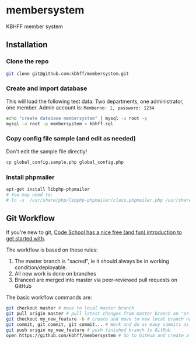 membersystem
============

KBHFF member system

## Installation

### Clone the repo

```bash
git clone git@github.com:kbhff/membersystem.git
```

### Create and import database

This will load the following test data: Two departments, one administrator, one member.
Admin account is: `Memberno: 1, password: 1234`

```bash
echo "create database membersystem" | mysql -u root -p
mysql -u root -p membersystem < kbhff.sql
```

### Copy config file sample (and edit as needed)

Don't edit the sample file directly!

```bash
cp global_config.sample.php global_config.php
```

### Install phpmailer

```bash
apt-get install libphp-phpmailer
# You may need to:  
# ln -s  /usr/share/php/libphp-phpmailer/class.phpmailer.php /usr/share/php/class.phpmailer.php
```

## Git Workflow

If you're new to git, [Code School has a nice free (and fun) introduction to get started with](http://try.github.io/levels/1/challenges/1).

The workflow is based on these rules:

1. The master branch is "sacred", ie it should always be in working condition/deployable.
2. All new work is done on branches
3. Branced are merged into master via peer-reviewed pull requests on GitHub

The basic workflow commands are: 

```bash
git checkout master # move to local master branch
git pull origin master # pull latest changes from master branch on "origin" (=GitHub)
git checkout my_new_feature -b # create and move to new local branch named "my_new_feature"
git commit, git commit, git commit... # Work and do as many commits as you want
git push origin my_new_feature # push finished branch to GitHub
open https://github.com/kbhff/membersystem # Go to GitHub and create a pull request
```
